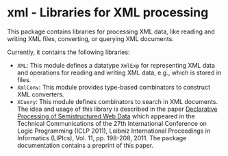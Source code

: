 # xml - Libraries for XML processing

This package contains libraries for processing XML data,
like reading and writing XML files, converting, or querying XML documents.

Currently, it contains the following libraries:

* `XML`: This module defines a datatype `XmlExp` for representing XML data and
  operations for reading and writing XML data, e.g., which is stored in files.
* `XmlConv`: This module provides type-based combinators to construct XML
  converters.
* `XCuery`: This module defines combinators to search in XML documents.
  The idea and usage of this library is described in the paper
  [Declarative Processing of Semistructured Web Data](http://dx.doi.org/10.4230/LIPIcs.ICLP.2011.198)
  which appeared in the
  Technical Communications of the 27th International Conference on
  Logic Programming (ICLP 2011),
  Leibniz International Proceedings in Informatics (LIPIcs), Vol. 11,
  pp. 198-208, 2011. The package documentation contains a preprint
  of this paper.
